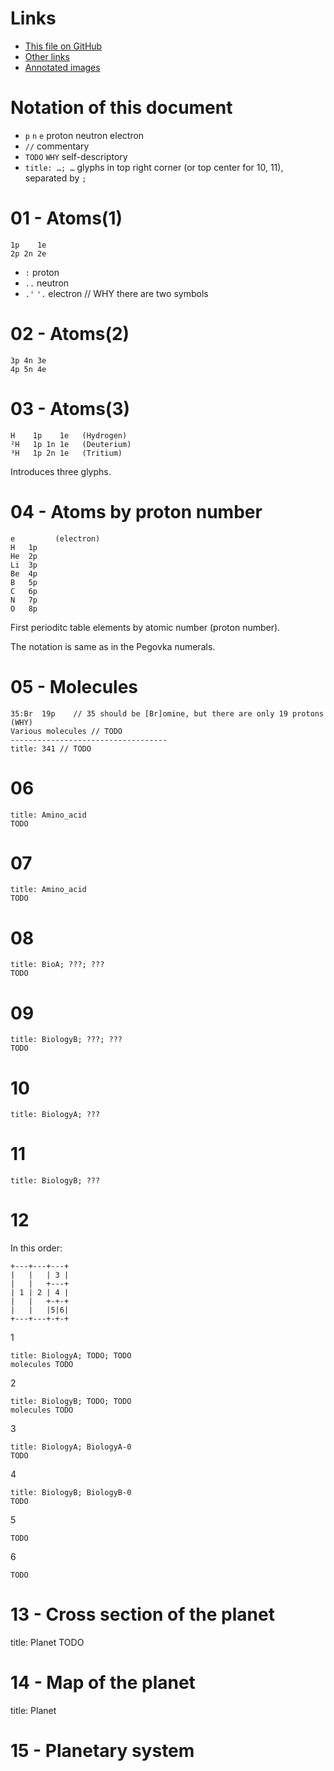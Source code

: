 # Links

* [This file on GitHub](https://github.com/pink-snow/2020-space-pages/blob/gh-pages/Decoded.md)
* [Other links](https://github.com/pink-snow/2020-space-pages/blob/gh-pages/Readme.md)
* [Annotated images](https://pink-snow.github.io/2020-space-pages/0/)

# Notation of this document

* `p` `n` `e` proton neutron electron
* `//` commentary
* `TODO` `WHY` self-descriptory
* `title: …; …` glyphs in top right corner (or top center for 10, 11), separated by `;`


# 01 - Atoms(1)

    1p    1e
    2p 2n 2e

* `:` proton
* `..` neutron
* `.'` `'.` electron // WHY there are two symbols

# 02 - Atoms(2)

    3p 4n 3e
    4p 5n 4e

# 03 - Atoms(3)

    H    1p    1e   (Hydrogen)
    ²H   1p 1n 1e   (Deuterium)
    ³H   1p 2n 1e   (Tritium)

Introduces three glyphs.

# 04 - Atoms by proton number

    e         (electron)
    H   1p
    He  2p
    Li  3p
    Be  4p
    B   5p
    C   6p
    N   7p
    O   8p

First perioditc table elements by atomic number (proton number).

The notation is same as in the Pegovka numerals.

# 05 - Molecules

    35:Br  19p    // 35 should be [Br]omine, but there are only 19 protons (WHY)
    Various molecules // TODO
    -----------------------------------
    title: 341 // TODO

# 06

    title: Amino_acid
    TODO

# 07

    title: Amino_acid
    TODO

# 08

    title: BioA; ???; ???
    TODO

# 09

    title: BiologyB; ???; ???
    TODO

# 10

    title: BiologyA; ???

# 11

    title: BiologyB; ???

# 12

In this order:

    +---+---+---+
    |   |   | 3 |
    |   |   +---+
    | 1 | 2 | 4 |
    |   |   +-+-+
    |   |   |5|6|
    +---+---+-+-+

1

    title: BiologyA; TODO; TODO
    molecules TODO

2

    title: BiologyB; TODO; TODO
    molecules TODO
    
3

    title: BiologyA; BiologyA-0
    TODO
    
4

    title: BiologyB; BiologyB-0
    TODO

5

    TODO

6

    TODO

# 13 - Cross section of the planet

title: Planet
TODO

# 14 - Map of the planet

title: Planet

# 15 - Planetary system
